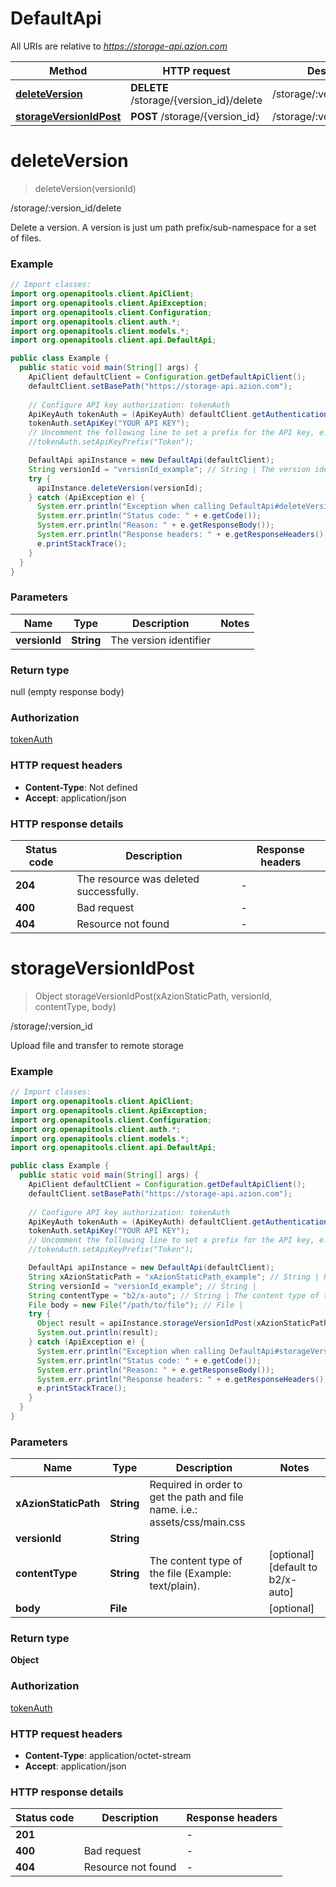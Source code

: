 # DefaultApi

All URIs are relative to *https://storage-api.azion.com*

| Method | HTTP request | Description |
|------------- | ------------- | -------------|
| [**deleteVersion**](DefaultApi.md#deleteVersion) | **DELETE** /storage/{version_id}/delete | /storage/:version_id/delete |
| [**storageVersionIdPost**](DefaultApi.md#storageVersionIdPost) | **POST** /storage/{version_id} | /storage/:version_id |


<a id="deleteVersion"></a>
# **deleteVersion**
> deleteVersion(versionId)

/storage/:version_id/delete

Delete a version. A version is just um path prefix/sub-namespace for a set of files.

### Example
```java
// Import classes:
import org.openapitools.client.ApiClient;
import org.openapitools.client.ApiException;
import org.openapitools.client.Configuration;
import org.openapitools.client.auth.*;
import org.openapitools.client.models.*;
import org.openapitools.client.api.DefaultApi;

public class Example {
  public static void main(String[] args) {
    ApiClient defaultClient = Configuration.getDefaultApiClient();
    defaultClient.setBasePath("https://storage-api.azion.com");
    
    // Configure API key authorization: tokenAuth
    ApiKeyAuth tokenAuth = (ApiKeyAuth) defaultClient.getAuthentication("tokenAuth");
    tokenAuth.setApiKey("YOUR API KEY");
    // Uncomment the following line to set a prefix for the API key, e.g. "Token" (defaults to null)
    //tokenAuth.setApiKeyPrefix("Token");

    DefaultApi apiInstance = new DefaultApi(defaultClient);
    String versionId = "versionId_example"; // String | The version identifier
    try {
      apiInstance.deleteVersion(versionId);
    } catch (ApiException e) {
      System.err.println("Exception when calling DefaultApi#deleteVersion");
      System.err.println("Status code: " + e.getCode());
      System.err.println("Reason: " + e.getResponseBody());
      System.err.println("Response headers: " + e.getResponseHeaders());
      e.printStackTrace();
    }
  }
}
```

### Parameters

| Name | Type | Description  | Notes |
|------------- | ------------- | ------------- | -------------|
| **versionId** | **String**| The version identifier | |

### Return type

null (empty response body)

### Authorization

[tokenAuth](../README.md#tokenAuth)

### HTTP request headers

 - **Content-Type**: Not defined
 - **Accept**: application/json

### HTTP response details
| Status code | Description | Response headers |
|-------------|-------------|------------------|
| **204** | The resource was deleted successfully. |  -  |
| **400** | Bad request |  -  |
| **404** | Resource not found |  -  |

<a id="storageVersionIdPost"></a>
# **storageVersionIdPost**
> Object storageVersionIdPost(xAzionStaticPath, versionId, contentType, body)

/storage/:version_id

Upload file and transfer to remote storage

### Example
```java
// Import classes:
import org.openapitools.client.ApiClient;
import org.openapitools.client.ApiException;
import org.openapitools.client.Configuration;
import org.openapitools.client.auth.*;
import org.openapitools.client.models.*;
import org.openapitools.client.api.DefaultApi;

public class Example {
  public static void main(String[] args) {
    ApiClient defaultClient = Configuration.getDefaultApiClient();
    defaultClient.setBasePath("https://storage-api.azion.com");
    
    // Configure API key authorization: tokenAuth
    ApiKeyAuth tokenAuth = (ApiKeyAuth) defaultClient.getAuthentication("tokenAuth");
    tokenAuth.setApiKey("YOUR API KEY");
    // Uncomment the following line to set a prefix for the API key, e.g. "Token" (defaults to null)
    //tokenAuth.setApiKeyPrefix("Token");

    DefaultApi apiInstance = new DefaultApi(defaultClient);
    String xAzionStaticPath = "xAzionStaticPath_example"; // String | Required in order to get the path and file name. i.e.: assets/css/main.css
    String versionId = "versionId_example"; // String | 
    String contentType = "b2/x-auto"; // String | The content type of the file (Example: text/plain).
    File body = new File("/path/to/file"); // File | 
    try {
      Object result = apiInstance.storageVersionIdPost(xAzionStaticPath, versionId, contentType, body);
      System.out.println(result);
    } catch (ApiException e) {
      System.err.println("Exception when calling DefaultApi#storageVersionIdPost");
      System.err.println("Status code: " + e.getCode());
      System.err.println("Reason: " + e.getResponseBody());
      System.err.println("Response headers: " + e.getResponseHeaders());
      e.printStackTrace();
    }
  }
}
```

### Parameters

| Name | Type | Description  | Notes |
|------------- | ------------- | ------------- | -------------|
| **xAzionStaticPath** | **String**| Required in order to get the path and file name. i.e.: assets/css/main.css | |
| **versionId** | **String**|  | |
| **contentType** | **String**| The content type of the file (Example: text/plain). | [optional] [default to b2/x-auto] |
| **body** | **File**|  | [optional] |

### Return type

**Object**

### Authorization

[tokenAuth](../README.md#tokenAuth)

### HTTP request headers

 - **Content-Type**: application/octet-stream
 - **Accept**: application/json

### HTTP response details
| Status code | Description | Response headers |
|-------------|-------------|------------------|
| **201** |  |  -  |
| **400** | Bad request |  -  |
| **404** | Resource not found |  -  |

